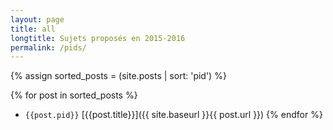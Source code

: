 ```yaml
---
layout: page
title: all
longtitle: Sujets proposés en 2015-2016
permalink: /pids/
---
```

{% assign sorted_posts = (site.posts | sort: 'pid') %}

{% for post in sorted_posts %}
  * `{{post.pid}}` [{{post.title}}]({{ site.baseurl }}{{ post.url }})
{% endfor %}